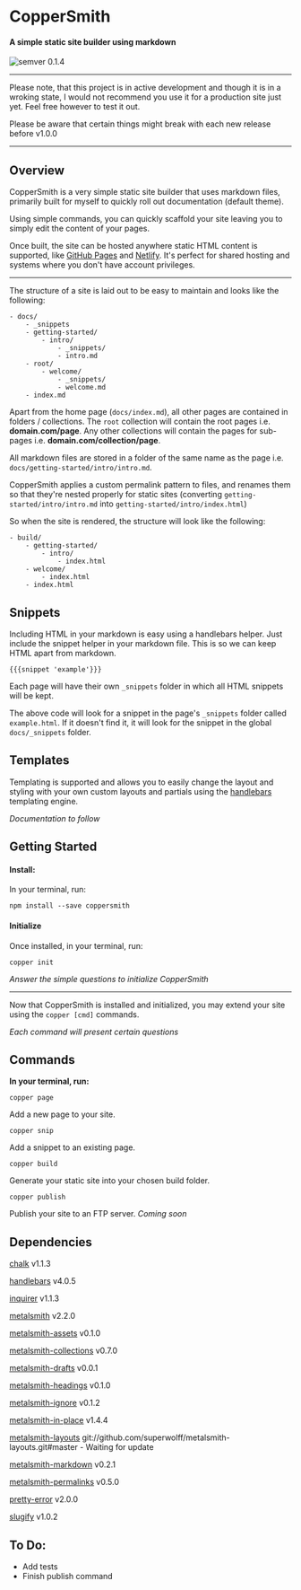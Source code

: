 # CopperSmith
#### A simple static site builder using markdown
![semver 0.1.4](https://img.shields.io/badge/semver-0.1.4-red.svg)

---
Please note, that this project is in active development and though it is in a wroking state, I would not recommend you use it for a production site just yet. Feel free however to test it out.

Please be aware that certain things might break with each new release before v1.0.0

---

## Overview

CopperSmith is a very simple static site builder that uses markdown files, primarily built for myself to quickly roll out documentation (default theme).

Using simple commands, you can quickly scaffold your site leaving you to simply edit the content of your pages.

Once built, the site can be hosted anywhere static HTML content is supported, like [GitHub Pages](https://pages.github.com/) and [Netlify](https://www.netlify.com/). It's perfect for shared hosting and systems where you don't have account privileges.

---

The structure of a site is laid out to be easy to maintain and looks like the following:

```
- docs/
    - _snippets
    - getting-started/
        - intro/
            - _snippets/
            - intro.md
    - root/
        - welcome/
            - _snippets/
            - welcome.md
    - index.md
```

Apart from the home page (`docs/index.md`), all other pages are contained in folders / collections. The `root` collection will contain the root pages i.e. **domain.com/page**. Any other collections will contain the pages for sub-pages i.e. **domain.com/collection/page**.

All markdown files are stored in a folder of the same name as the page i.e. `docs/getting-started/intro/intro.md`.

CopperSmith applies a custom permalink pattern to files, and renames them so that they're nested properly for static sites (converting `getting-started/intro/intro.md` into `getting-started/intro/index.html`)

So when the site is rendered, the structure will look like the following:

```
- build/
    - getting-started/
        - intro/
            - index.html
    - welcome/
        - index.html
    - index.html
```

## Snippets

Including HTML in your markdown is easy using a handlebars helper. Just include the snippet helper in your markdown file. This is so we can keep HTML apart from markdown.

```
{{{snippet 'example'}}}
```

Each page will have their own `_snippets` folder in which all HTML snippets will be kept.

The above code will look for a snippet in the page's `_snippets` folder called `example.html`. If it doesn't find it, it will look for the snippet in the global `docs/_snippets` folder.

## Templates

Templating is supported and allows you to easily change the layout and styling with your own custom layouts and partials using the [handlebars](http://handlebarsjs.com/) templating engine.

_Documentation to follow_

## Getting Started

#### Install:

In your terminal, run:
```
npm install --save coppersmith
```

#### Initialize

Once installed, in your terminal, run:

```
copper init
```

_Answer the simple questions to initialize CopperSmith_

---

Now that CopperSmith is installed and initialized, you may extend your site using the `copper [cmd]` commands.

_Each command will present certain questions_

## Commands

**In your terminal, run:**

```
copper page
```

Add a new page to your site.

```
copper snip
```

Add a snippet to an existing page.

```
copper build
```

Generate your static site into your chosen build folder.

```
copper publish
```

Publish your site to an FTP server. _Coming soon_

## Dependencies

[chalk](https://www.npmjs.com/package/chalk) v1.1.3

[handlebars](https://www.npmjs.com/package/handlebars) v4.0.5

[inquirer](https://www.npmjs.com/package/inquirer) v1.1.3

[metalsmith](https://www.npmjs.com/package/metalsmith) v2.2.0

[metalsmith-assets](https://www.npmjs.com/package/metalsmith-assets) v0.1.0

[metalsmith-collections](https://www.npmjs.com/package/metalsmith-collections) v0.7.0

[metalsmith-drafts](https://www.npmjs.com/package/metalsmith-drafts) v0.0.1

[metalsmith-headings](https://www.npmjs.com/package/metalsmith-headings) v0.1.0

[metalsmith-ignore](https://www.npmjs.com/package/metalsmith-ignore) v0.1.2

[metalsmith-in-place](https://www.npmjs.com/package/metalsmith-in-place) v1.4.4

[metalsmith-layouts](https://www.npmjs.com/package/metalsmith-layouts) git://github.com/superwolff/metalsmith-layouts.git#master - Waiting for update

[metalsmith-markdown](https://www.npmjs.com/package/metalsmith-markdown) v0.2.1

[metalsmith-permalinks](https://www.npmjs.com/package/metalsmith-permalinks) v0.5.0

[pretty-error](https://www.npmjs.com/package/pretty-error) v2.0.0

[slugify](https://www.npmjs.com/package/slugify) v1.0.2
    
## To Do:

* Add tests
* Finish publish command
